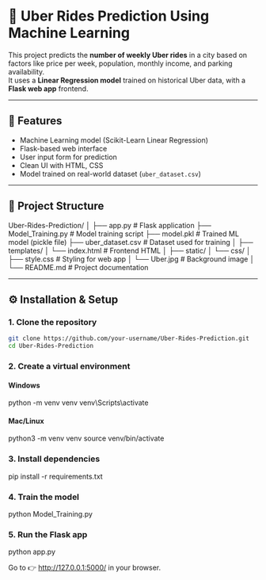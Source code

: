 # 🚖 Uber Rides Prediction Using Machine Learning

This project predicts the **number of weekly Uber rides** in a city based on factors like price per week, population, monthly income, and parking availability.  
It uses a **Linear Regression model** trained on historical Uber data, with a **Flask web app** frontend.

---

## 📌 Features
- Machine Learning model (Scikit-Learn Linear Regression)
- Flask-based web interface
- User input form for prediction
- Clean UI with HTML, CSS
- Model trained on real-world dataset (`uber_dataset.csv`)

---

## 📂 Project Structure
Uber-Rides-Prediction/
│
├── app.py # Flask application
├── Model_Training.py # Model training script
├── model.pkl # Trained ML model (pickle file)
├── uber_dataset.csv # Dataset used for training
│
├── templates/
│ └── index.html # Frontend HTML
│
├── static/
│ └── css/
│ ├── style.css # Styling for web app
│ └── Uber.jpg # Background image
│
└── README.md # Project documentation

---

## ⚙️ Installation & Setup

### 1. Clone the repository
```bash
git clone https://github.com/your-username/Uber-Rides-Prediction.git
cd Uber-Rides-Prediction
```
### 2. Create a virtual environment
####     Windows
python -m venv venv
venv\Scripts\activate

####     Mac/Linux
python3 -m venv venv
source venv/bin/activate

### 3. Install dependencies
pip install -r requirements.txt

### 4. Train the model
python Model_Training.py

### 5. Run the Flask app
python app.py

Go to 👉 http://127.0.0.1:5000/ in your browser.
